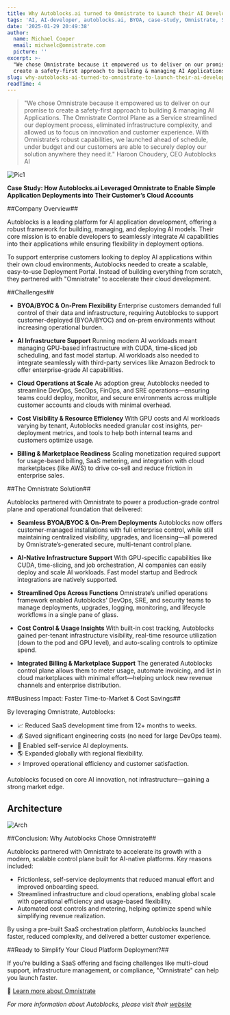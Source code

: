 ```yaml
---
title: Why Autoblocks.ai turned to Omnistrate to Launch their AI Development Portal
tags: 'AI, AI-developer, autoblocks.ai, BYOA, case-study, Omnistrate, SaaS'
date: '2025-01-29 20:49:38'
author:
  name: Michael Cooper
  email: michaelc@omnistrate.com
  picture: ''
excerpt: >-
  "We chose Omnistrate because it empowered us to deliver on our promise to
  create a safety-first approach to building & managing AI Applications.
slug: why-autoblocks-ai-turned-to-omnistrate-to-launch-their-ai-development-portal
readTime: 4
---
```


> "We chose Omnistrate because it empowered us to deliver on our promise
> to create a safety-first approach to building & managing AI
> Applications. The Omnistrate Control Plane as a Service streamlined
> our deployment process, eliminated infrastructure complexity, and
> allowed us to focus on innovation and customer experience. With
> Omnistrate’s robust capabilities, we launched ahead of schedule, under
> budget and our customers are able to securely deploy our solution
> anywhere they need it."
> Haroon Choudery, CEO Autoblocks AI

![Pic1][1]

**Case Study: How Autoblocks.ai Leveraged Omnistrate to Enable Simple Application Deployments into Their Customer’s Cloud Accounts**

##Company Overview##

Autoblocks is a leading platform for AI application development, offering a robust framework for building, managing, and deploying AI models. Their core mission is to enable developers to seamlessly integrate AI capabilities into their applications while ensuring flexibility in deployment options.

To support enterprise customers looking to deploy AI applications within their own cloud environments, Autoblocks needed to create a scalable, easy-to-use Deployment Portal. Instead of building everything from scratch, they partnered with "Omnistrate" to accelerate their cloud development.

##Challenges##

- **BYOA/BYOC & On-Prem Flexibility**
Enterprise customers demanded full control of their data and infrastructure, requiring Autoblocks to support customer-deployed (BYOA/BYOC) and on-prem environments without increasing operational burden.

- **AI Infrastructure Support**
Running modern AI workloads meant managing GPU-based infrastructure with CUDA, time-sliced job scheduling, and fast model startup. AI workloads also needed to integrate seamlessly with third-party services like Amazon Bedrock to offer enterprise-grade AI capabilities.

- **Cloud Operations at Scale**
As adoption grew, Autoblocks needed to streamline DevOps, SecOps, FinOps, and SRE operations—ensuring teams could deploy, monitor, and secure environments across multiple customer accounts and clouds with minimal overhead.

- **Cost Visibility & Resource Efficiency**
With GPU costs and AI workloads varying by tenant, Autoblocks needed granular cost insights, per-deployment metrics, and tools to help both internal teams and customers optimize usage.

- **Billing & Marketplace Readiness**
Scaling monetization required support for usage-based billing, SaaS metering, and integration with cloud marketplaces (like AWS) to drive co-sell and reduce friction in enterprise sales.

##The Omnistrate Solution##

Autoblocks partnered with Omnistrate to power a production-grade control plane and operational foundation that delivered:

- **Seamless BYOA/BYOC & On-Prem Deployments**
Autoblocks now offers customer-managed installations with full enterprise control, while still maintaining centralized visibility, upgrades, and licensing—all powered by Omnistrate’s-generated secure, multi-tenant control plane.

- **AI-Native Infrastructure Support**
With GPU-specific capabilities like CUDA, time-slicing, and job orchestration, AI companies can easily deploy and scale AI workloads. Fast model startup and Bedrock integrations are natively supported.

- **Streamlined Ops Across Functions**
Omnistrate’s unified operations framework enabled Autoblocks' DevOps, SRE, and security teams to manage deployments, upgrades, logging, monitoring, and lifecycle workflows in a single pane of glass.

- **Cost Control & Usage Insights**
With built-in cost tracking, Autoblocks gained per-tenant infrastructure visibility, real-time resource utilization (down to the pod and GPU level), and auto-scaling controls to optimize spend.

- **Integrated Billing & Marketplace Support**
The generated Autoblocks control plane allows them to meter usage, automate invoicing, and list in cloud marketplaces with minimal effort—helping unlock new revenue channels and enterprise distribution.

##Business Impact: Faster Time-to-Market & Cost Savings##

By leveraging Omnistrate, Autoblocks:

* 📈 Reduced SaaS development time from 12+ months to weeks.
* 💰 Saved significant engineering costs (no need for large DevOps team).
* 🚀 Enabled self-service AI deployments.
* 🌎 Expanded globally with regional flexibility.
* ⚡ Improved operational efficiency and customer satisfaction.

Autoblocks focused on core AI innovation, not infrastructure—gaining a strong market edge.


## Architecture


![Arch][4]

##Conclusion: Why Autoblocks Chose Omnistrate##

Autoblocks partnered with Omnistrate to accelerate its growth with a modern, scalable control plane built for AI-native platforms. Key reasons included:

- Frictionless, self-service deployments that reduced manual effort and improved onboarding speed.
- Streamlined infrastructure and cloud operations, enabling global scale with operational efficiency and usage-based flexibility.
- Automated cost controls and metering, helping optimize spend while simplifying revenue realization.

By using a pre-built SaaS orchestration platform, Autoblocks launched faster, reduced complexity, and delivered a better customer experience.

##Ready to Simplify Your Cloud Platform Deployment?##

If you're building a SaaS offering and facing challenges like multi-cloud support, infrastructure management, or compliance, "Omnistrate" can help you launch faster.

🔗 [Learn more about Omnistrate][2]

*For more information about Autoblocks, please visit their [website][3]*


  [1]: https://drive.google.com/thumbnail?id=13Eo2NkoOgjEN_JPgHZhaSFPTgI8e9krF&sz=w720
  [4]: https://drive.google.com/thumbnail?id=1ia8E9zW_AQnCknZhReSvdanS7ztgEeB3&sz=w720
  [2]: https://www.omnistrate.com
  [3]: http://www.Autoblocks.AI
